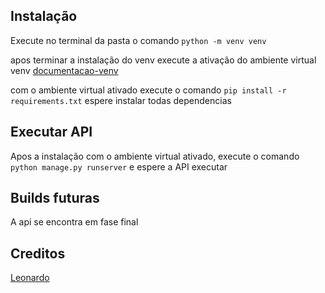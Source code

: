 ## Instalação

Execute no terminal da pasta o comando `python -m venv venv`

apos terminar a instalação do venv execute a ativação do ambiente virtual venv
[documentacao-venv](https://docs.python.org/pt-br/dev/library/venv.html)

com o ambiente virtual ativado execute o comando `pip install -r requirements.txt`
espere instalar todas dependencias

## Executar API

Apos a instalação com o ambiente virtual ativado, execute o comando `python manage.py runserver` e espere a API executar

## Builds futuras

A api se encontra em fase final

## Creditos

[Leonardo](https://github.com/Leeo-Henrique)
